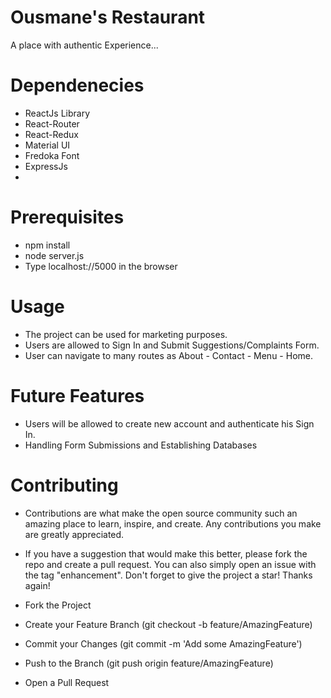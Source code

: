 # Ousmane's Restaurant
A place with authentic Experience...

# Dependenecies
- ReactJs Library
- React-Router
- React-Redux
- Material UI
- Fredoka Font
- ExpressJs
- 
# Prerequisites
- npm install
- node server.js
- Type localhost://5000 in the browser

# Usage
- The project can be used for marketing purposes.
- Users are allowed to Sign In and Submit Suggestions/Complaints Form.
- User can navigate to many routes as About - Contact - Menu - Home.

# Future Features
- Users will be allowed to create new account and authenticate his Sign In.
- Handling Form Submissions and Establishing Databases

# Contributing
- Contributions are what make the open source community such an amazing place to learn, inspire, and create. Any contributions you make are greatly appreciated.
- If you have a suggestion that would make this better, please fork the repo and create a pull request. You can also simply open an issue with the tag "enhancement". Don't forget to give the project a star! Thanks again!

- Fork the Project
- Create your Feature Branch (git checkout -b feature/AmazingFeature)
- Commit your Changes (git commit -m 'Add some AmazingFeature')
- Push to the Branch (git push origin feature/AmazingFeature)
- Open a Pull Request
